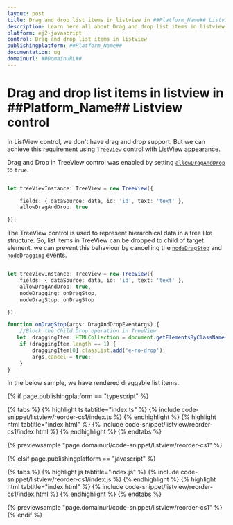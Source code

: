 ```yaml
---
layout: post
title: Drag and drop list items in listview in ##Platform_Name## Listview control | Syncfusion
description: Learn here all about Drag and drop list items in listview in Syncfusion ##Platform_Name## Listview control of Syncfusion Essential JS 2 and more.
platform: ej2-javascript
control: Drag and drop list items in listview 
publishingplatform: ##Platform_Name##
documentation: ug
domainurl: ##DomainURL##
---
```


# Drag and drop list items in listview in ##Platform_Name## Listview control

In ListView control, we don't have drag and drop support. But we can achieve this requirement using [`TreeView`](https://ej2.syncfusion.com/documentation/treeview/getting-started/) control with ListView appearance.

Drag and Drop in TreeView control was enabled by setting [`allowDragAndDrop`](../../api/treeview/#allowdraganddrop) to `true`.

```ts

let treeViewInstance: TreeView = new TreeView({

    fields: { dataSource: data, id: 'id', text: 'text' },
    allowDragAndDrop: true

});

```

The TreeView control is used to represent hierarchical data in a tree like structure. So, list items in TreeView can be dropped to child of target element. we can prevent this behaviour by cancelling the [`nodeDragStop`](../../api/treeview/#nodedragstop) and [`nodeDragging`](../../api/treeview/#nodedragging) events.

```ts

let treeViewInstance: TreeView = new TreeView({
    fields: { dataSource: data, id: 'id', text: 'text' },
    allowDragAndDrop: true,
    nodeDragging: onDragStop,
    nodeDragStop: onDragStop

});

function onDragStop(args: DragAndDropEventArgs) {
    //Block the Child Drop operation in TreeView
   let  draggingItem: HTMLCollection = document.getElementsByClassName("e-drop-in");
    if (draggingItem.length == 1) {
        draggingItem[0].classList.add('e-no-drop');
        args.cancel = true;
    }
}

```

In the below sample, we have rendered draggable list items.

{% if page.publishingplatform == "typescript" %}

 {% tabs %}
{% highlight ts tabtitle="index.ts" %}
{% include code-snippet/listview/reorder-cs1/index.ts %}
{% endhighlight %}
{% highlight html tabtitle="index.html" %}
{% include code-snippet/listview/reorder-cs1/index.html %}
{% endhighlight %}
{% endtabs %}
        
{% previewsample "page.domainurl/code-snippet/listview/reorder-cs1" %}

{% elsif page.publishingplatform == "javascript" %}

{% tabs %}
{% highlight js tabtitle="index.js" %}
{% include code-snippet/listview/reorder-cs1/index.js %}
{% endhighlight %}
{% highlight html tabtitle="index.html" %}
{% include code-snippet/listview/reorder-cs1/index.html %}
{% endhighlight %}
{% endtabs %}

{% previewsample "page.domainurl/code-snippet/listview/reorder-cs1" %}
{% endif %}
